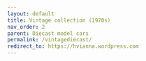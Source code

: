 ```yaml
---
layout: default
title: Vintage collection (1970s)
nav_order: 2
parent: Diecast model cars
permalink: /vintagediecast/
redirect_to: https://hvianna.wordpress.com
---
```


